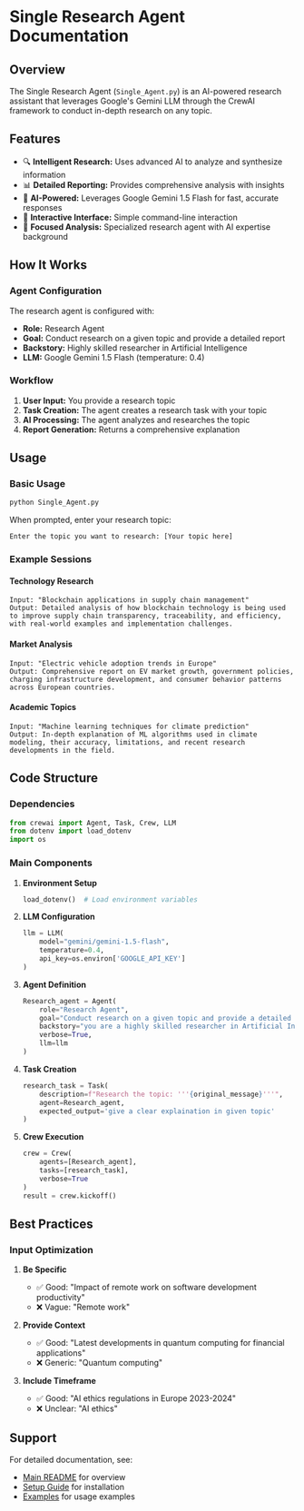 # Single Research Agent Documentation

## Overview

The Single Research Agent (`Single_Agent.py`) is an AI-powered research assistant that leverages Google's Gemini LLM through the CrewAI framework to conduct in-depth research on any topic.

## Features

- 🔍 **Intelligent Research:** Uses advanced AI to analyze and synthesize information
- 📊 **Detailed Reporting:** Provides comprehensive analysis with insights
- 🤖 **AI-Powered:** Leverages Google Gemini 1.5 Flash for fast, accurate responses
- 💬 **Interactive Interface:** Simple command-line interaction
- 🎯 **Focused Analysis:** Specialized research agent with AI expertise background

## How It Works

### Agent Configuration

The research agent is configured with:
- **Role:** Research Agent
- **Goal:** Conduct research on a given topic and provide a detailed report
- **Backstory:** Highly skilled researcher in Artificial Intelligence
- **LLM:** Google Gemini 1.5 Flash (temperature: 0.4)

### Workflow

1. **User Input:** You provide a research topic
2. **Task Creation:** The agent creates a research task with your topic
3. **AI Processing:** The agent analyzes and researches the topic
4. **Report Generation:** Returns a comprehensive explanation

## Usage

### Basic Usage

```bash
python Single_Agent.py
```

When prompted, enter your research topic:

```
Enter the topic you want to research: [Your topic here]
```

### Example Sessions

#### Technology Research
```
Input: "Blockchain applications in supply chain management"
Output: Detailed analysis of how blockchain technology is being used to improve supply chain transparency, traceability, and efficiency, with real-world examples and implementation challenges.
```

#### Market Analysis
```
Input: "Electric vehicle adoption trends in Europe"
Output: Comprehensive report on EV market growth, government policies, charging infrastructure development, and consumer behavior patterns across European countries.
```

#### Academic Topics
```
Input: "Machine learning techniques for climate prediction"
Output: In-depth explanation of ML algorithms used in climate modeling, their accuracy, limitations, and recent research developments in the field.
```

## Code Structure

### Dependencies

```python
from crewai import Agent, Task, Crew, LLM
from dotenv import load_dotenv
import os
```

### Main Components

1. **Environment Setup**
   ```python
   load_dotenv()  # Load environment variables
   ```

2. **LLM Configuration**
   ```python
   llm = LLM(
       model="gemini/gemini-1.5-flash",
       temperature=0.4,
       api_key=os.environ['GOOGLE_API_KEY']
   )
   ```

3. **Agent Definition**
   ```python
   Research_agent = Agent(
       role="Research Agent",
       goal="Conduct research on a given topic and provide a detailed report.",
       backstory="you are a highly skilled researcher in Artificial Intelligence.",
       verbose=True,
       llm=llm
   )
   ```

4. **Task Creation**
   ```python
   research_task = Task(
       description=f"Research the topic: '''{original_message}'''",
       agent=Research_agent,
       expected_output='give a clear explaination in given topic'
   )
   ```

5. **Crew Execution**
   ```python
   crew = Crew(
       agents=[Research_agent],
       tasks=[research_task],
       verbose=True
   )
   result = crew.kickoff()
   ```

## Best Practices

### Input Optimization

1. **Be Specific**
   - ✅ Good: "Impact of remote work on software development productivity"
   - ❌ Vague: "Remote work"

2. **Provide Context**
   - ✅ Good: "Latest developments in quantum computing for financial applications"
   - ❌ Generic: "Quantum computing"

3. **Include Timeframe**
   - ✅ Good: "AI ethics regulations in Europe 2023-2024"
   - ❌ Unclear: "AI ethics"

## Support

For detailed documentation, see:
- [Main README](../README.md) for overview
- [Setup Guide](../SETUP.md) for installation
- [Examples](../EXAMPLES.md) for usage examples